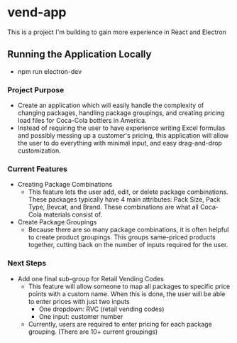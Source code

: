 # vend-app
This is a project I'm building to gain more experience in React and Electron

## Running the Application Locally
* npm run electron-dev

### Project Purpose 
* Create an application which will easily handle the complexity of changing packages,
  handling package groupings, and creating pricing load files for Coca-Cola bottlers in America.
* Instead of requiring the user to have experience writing Excel formulas and possibly messing up
  a customer's pricing, this application will allow the user to do everything with minimal input,
  and easy drag-and-drop customization. 

### Current Features
* Creating Package Combinations
  * This feature lets the user add, edit, or delete package combinations. These packages typically have 4
    main attributes: Pack Size, Pack Type, Bevcat, and Brand. These combinations are what all Coca-Cola
    materials consist of. 
* Create Package Groupings
  * Because there are so many package combinations, it is often helpful to create product groupings. 
    This groups same-priced products together, cutting back on the number of inputs required for the user.

### Next Steps
* Add one final sub-group for Retail Vending Codes
  * This feature will allow someone to map all packages to specific price points with a custom name.
    When this is done, the user will be able to enter prices with just two inputs
    * One dropdown: RVC (retail vending codes)
    * One input: customer number
  * Currently, users are required to enter pricing for each package grouping. (There are 10+ current groupings)
